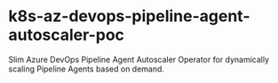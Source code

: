 # k8s-az-devops-pipeline-agent-autoscaler-poc
Slim Azure DevOps Pipeline Agent Autoscaler Operator for dynamically scaling Pipeline Agents based on demand.

